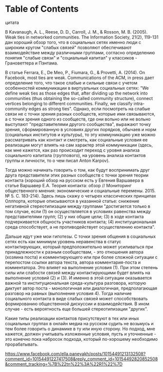 
# Table of Contents



<div class="preview" id="org2d94f50">
<p>
цитата
</p>

</div>

<div class="cite" id="orgd2be817">
<p>
В Kavanaugh, A. L., Reese, D. D., Carroll, J. M., &amp; Rosson, M. B. (2005). Weak ties in networked communities. The Information Society, 21(2), 119-131 дан хороший обзор того, что в социальных сетях именно люди с широким кругом "слабых связей" позволяют обеспечивают взаимодействие между различными группами, согласно определению понятия "слабые связи" и "социальный капитал" у классиков - Грановеттера и Пэнтама. 
</p>

<p>
В статье Ferrara, E., De Meo, P., Fiumara, G., &amp; Provetti, A. (2014). On Facebook, most ties are weak. Communications of the ACM, in press дает определение того, что такое слабые и сильные связи с учетом особенностей коммуникации в виртуальных социальных сетях: "We define weak ties as those edges that, after dividing up the network into communities (thus obtaining the so-called community structure), connect vertices belonging to different communities. Finally, we classify intra-community edges as strong ties". Однако, если посмотреть на слабые связи не с точки зрения разных сообществ, которые ими связываются, а с точки зрения одного из сообществ, где они вольно или не вольно выступают "представителями другого сообщества", выражают точку зрения, сформированную в условиях других порядков, обычаев и норм (социальных институтов и культуры), то эту коммуникацию уже можно рассматривать как контакт и смотреть, как социальные условия ее реализации могут влиять на сам характер этой коммуникации (здесь, как мне кажется, как раз происходит переход с уровня анализа социального капитала (группового), на уровень анализа контактов группы и личности, то о чем писал Anton Karpov).
</p>

<p>
Тогда можно начинать говорить о том, как будут воспринимать друг друга представители этих разных сообществ с точки зрения теории контакта (хороший обзор на русском есть у Евгения Варшавера в статье Варшавер Е.А. Теория контакта: обзор // Мониторинг общественного мнения: экономические и социальные перемены. 2015. № 5. С. 183-214). Здесь лишь скажу о четырех классических принципах Оллпорта, которые описываются в указанной статье: снижение негативной стереотипизации между группами "достигается только в том случае, если (1) он осуществляется в условиях равенства между представителями групп; (2) у них общие цели; (3) в ходе контакта подчеркивается общность участников контакта; (4) институциональная среда способствует, а не противодействует осуществлению контакта". 
</p>

<p>
Дальше идут уже мои гипотезы. С точки зрения общения в социальных сетях есть как минимум уровень неравенства в статус контактирующих, который предположительно может усиливаться при принадлежности к разным сообществам, - это отношения автора (хозяина поста) и комментирующего или при более сложной ситуации с перепостом ссылки автора текста, автора комментария-поста и комментатора. Это влияет на выполнение условия (1). При этом степень силы или слабости связей между контактирующими будет влиять на выполнение условий (2) и (3). И именно в этой ситуации оказывается важной та институциональная среда-культура разговора, которую диктует автор поста - монологичная или диалогичная, предполагающая разговор на равных (выполнение условия 4). Тогда наличие социального контакта в виде слабых связей может способствовать формированию общественной дискуссии и взаимодействия. В ином случае - есть вероятность еще большей стереотипизации "других". 
</p>

<p>
Какие типы реализации контактов присутствуют в тех или иных социальных группах в онлайн медиа на русском судить не возьмусь и тем более говорить о динамике в ту или иную сторону. Но подход, мне кажется, должен учитывать изложенные условия, пусть и уточненные - это конечно пока набросок подхода, который по-хорошему необходимо прорабатывать.
</p>

<p>
<a href="https://www.facebook.com/ella.paneyakh/posts/10154491213132508?comment_id=10154491227417508&amp;reply_comment_id=10154492820852508&amp;comment_tracking=%7B%22tn%22%3A%22R1%22%7D">https://www.facebook.com/ella.paneyakh/posts/10154491213132508?comment_id=10154491227417508&amp;reply_comment_id=10154492820852508&amp;comment_tracking=%7B%22tn%22%3A%22R1%22%7D</a>
</p>

</div>

